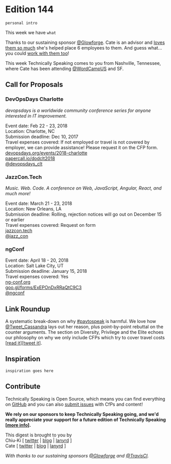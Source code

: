 # Edition 144

`personal intro`

This week we have `what`

Thanks to our sustaining sponsor [@Glowforge](http://twitter.com/glowforge). Cate is an advisor and [loves them so much](https://cate.blog/2015/10/21/lasers-and-practical-skills/) she's helped place 6 employees to them. And guess what... you could [work with them too](https://glowforge.com/jobs/)!  

This week Technically Speaking comes to you from Nashville, Tennessee, where Cate has been attending [@WordCampUS](http://twitter.com/WordCampUS) and SF.


## Call for Proposals

### DevOpsDays Charlotte
*devopsdays is a worldwide community conference series for anyone interested in IT improvement.*

Event date: Feb 22 - 23, 2018  
Location: Charlotte, NC  
Submission deadline: Dec 10, 2017  
Travel expenses covered: If not employed or travel is not covered by employer, we can provide assistance! Please request it on the CFP form.  
[devopsdays.org/events/2018-charlotte](https://www.devopsdays.org/events/2018-charlotte/)  
[papercall.io/dodclt2018](https://www.papercall.io/dodclt2018)  
[@devopsdays_clt](https://twitter.com/devopsdays_clt)


### JazzCon.Tech
*Music. Web. Code. A conference on Web, JavaScript, Angular, React, and much more!*

Event date: March 21 - 23, 2018  
Location: New Orleans, LA  
Submission deadline: Rolling, rejection notices will go out on December 15 or earlier  
Travel expenses covered: Request on form  
[jazzcon.tech](http://jazzcon.tech/)  
[@jazz_con](https://twitter.com/jazz_con)


### ngConf

Event date: April 18 - 20, 2018  
Location: Salt Lake City, UT  
Submission deadline: January 15, 2018  
Travel expenses covered: Yes  
[ng-conf.org](https://www.ng-conf.org/)  
[goo.gl/forms/ExEPOnDxRRaQtC9C3](https://goo.gl/forms/ExEPOnDxRRaQtC9C3)  
[@ngconf](https://twitter.com/ngconf)


## Link Roundup

A systematic break-down on why [#paytospeak](https://twitter.com/search?q=%23paytospeak) is harmful. We love how [@Tweet_Cassandra](https://twitter.com/Tweet_Cassandra) lays out her reason, plus point-by-point rebuttal on the counter arguments. The section on Diversity, Privilege and the Elite echoes our philosophy on why we only include CFPs which try to cover travel costs [[read it](http://www.cassandrahl.com/blog/why-i-dont-pay-to-speak/)][[tweet it](https://twitter.com/home?status=Why%20I%20Don%E2%80%99t%20Pay%20to%20Speak%20by%20%40Tweet_Cassandra%20http%3A//www.cassandrahl.com/blog/why-i-dont-pay-to-speak/%20via%20%40techspeakdigest)].


## Inspiration

`inspiration goes here`  

## Contribute

Technically Speaking is Open Source, which means you can find everything on [GitHub](https://github.com/catehstn/technically-speaking/) and you can also [submit issues](https://github.com/catehstn/technically-speaking/issues/new) with CfPs and content!

**We rely on our sponsors to keep Technically Speaking going, and we'd really appreciate your support for a future edition of Technically Speaking [[more info](http://www.techspeak.email/sponsorship/)].**  


This digest is brought to you by  
Chiu-Ki [ [twitter](https://twitter.com/chiuki) | [blog](http://blog.sqisland.com/) | [lanyrd](http://lanyrd.com/profile/chiuki/) ]  
Cate [ [twitter](https://twitter.com/catehstn) | [blog](http://www.cate.blog/) | [lanyrd](http://lanyrd.com/profile/catehstn/) ]

*With thanks to our sustaining sponsors [@Glowforge](http://twitter.com/glowforge) and [@TravisCI](http://twitter.com/travisci).*
